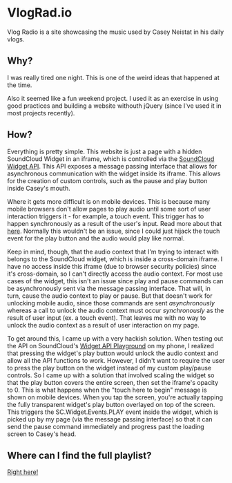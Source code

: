VlogRad.io
==========

Vlog Radio is a site showcasing the music used by Casey Neistat in his daily vlogs.

Why?
----

I was really tired one night. This is one of the weird ideas that happened at the time.

Also it seemed like a fun weekend project. I used it as an exercise in using good practices and building a website withouth jQuery (since I've used it in most projects recently).

How?
----

Everything is pretty simple. This website is just a page with a hidden SoundCloud Widget in an iframe, which is controlled via the [SoundCloud Widget API](https://developers.soundcloud.com/docs/api/html5-widget). This API exposes a message passing interface that allows for asynchronous communication with the widget inside its iframe. This allows for the creation of custom controls, such as the pause and play button inside Casey's mouth.

Where it gets more difficult is on mobile devices. This is because many mobile browsers don't allow pages to play audio until some sort of user interaction triggers it - for example, a touch event. This trigger has to happen synchronously as a result of the user's input. Read more about that [here](http://stackoverflow.com/questions/12517000/no-sound-on-ios-6-web-audio-api). Normally this wouldn't be an issue, since I could just hijack the touch event for the play button and the audio would play like normal.

Keep in mind, though, that the audio context that I'm trying to interact with belongs to the SoundCloud widget, which is inside a cross-domain iframe. I have no access inside this iframe (due to browser security policies) since it's cross-domain, so I can't directly access the audio context. For most use cases of the widget, this isn't an issue since play and pause commands can be asynchronously sent via the message passing interface. That will, in turn, cause the audio context to play or pause. But that doesn't work for unlocking mobile audio, since those commands are sent *asynchronously* whereas a call to unlock the audio context must occur *synchronously* as the result of user input (ex. a touch event). That leaves me with no way to unlock the audio context as a result of user interaction on my page.

To get around this, I came up with a very hackish solution. When testing out the API on SoundCloud's [Widget API Playground](https://w.soundcloud.com/player/api_playground.html) on my phone, I realized that pressing the widget's play button would unlock the audio context and allow all the API functions to work. However, I didn't want to require the user to press the play button on the widget instead of my custom play/pause controls. So I came up with a solution that involved scaling the widget so that the play button covers the entire screen, then set the iframe's opacity to 0. This is what happens when the "touch here to begin" message is shown on mobile devices. When you tap the screen, you're actually tapping the fully transparent widget's play button overlayed on top of the screen. This triggers the SC.Widget.Events.PLAY event inside the widget, which is picked up by my page (via the message passing interface) so that it can send the pause command immediately and progress past the loading screen to Casey's head.

Where can I find the full playlist?
-----------------------------------

[Right here!](https://soundcloud.com/kenickiemusic/sets/casey-neistat-vlog-music)

